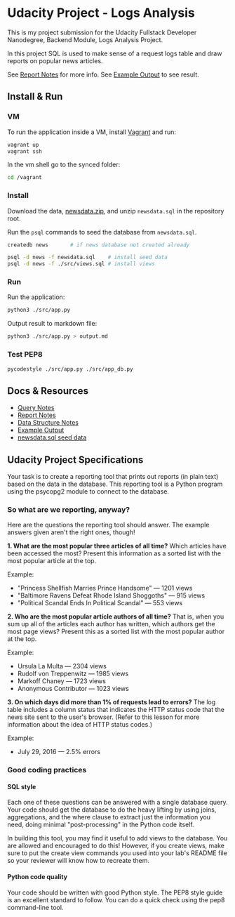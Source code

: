 # Udacity Project - Logs Analysis

This is my project submission for the Udacity Fullstack Developer Nanodegree, Backend Module, Logs Analysis Project.

In this project SQL is used to make sense of a request logs table and draw reports on popular news articles.

See [Report Notes](docs/reports.md) for more info.
See [Example Output](output.md) to see result.


## Install & Run

### VM

To run the application inside a VM, install [Vagrant]() and run:

```sh
vagrant up
vagrant ssh
```

In the vm shell go to the synced folder:

```sh
cd /vagrant
```

### Install

Download the data, [newsdata.zip](https://d17h27t6h515a5.cloudfront.net/topher/2016/August/57b5f748_newsdata/newsdata.zip), and unzip `newsdata.sql` in the repository root.

Run the `psql` commands to seed the database from `newsdata.sql`.

```sh
createdb news       # if news database not created already

psql -d news -f newsdata.sql    # install seed data
psql -d news -f ./src/views.sql # install views
```

### Run

Run the application:

```sh
python3 ./src/app.py
```

Output result to markdown file:

```sh
python3 ./src/app.py > output.md
```


### Test PEP8

```sh
pycodestyle ./src/app.py ./src/app_db.py
```


## Docs & Resources

 - [Query Notes](docs/queries.md)
 - [Report Notes](docs/tables.md)
 - [Data Structure Notes](docs/tables.md)
 - [Example Output](output.md)
 - [newsdata.sql seed data](https://d17h27t6h515a5.cloudfront.net/topher/2016/August/57b5f748_newsdata/newsdata.zip)



## Udacity Project Specifications

Your task is to create a reporting tool that prints out reports (in plain text) based on the data in the database. This reporting tool is a Python program using the psycopg2 module to connect to the database.

### So what are we reporting, anyway?
Here are the questions the reporting tool should answer. The example answers given aren't the right ones, though!

**1. What are the most popular three articles of all time?** Which articles have been accessed the most? Present this information as a sorted list with the most popular article at the top.

Example:

 - "Princess Shellfish Marries Prince Handsome" — 1201 views
 - "Baltimore Ravens Defeat Rhode Island Shoggoths" — 915 views
 - "Political Scandal Ends In Political Scandal" — 553 views

**2. Who are the most popular article authors of all time?** That is, when you sum up all of the articles each author has written, which authors get the most page views? Present this as a sorted list with the most popular author at the top.

Example:

 - Ursula La Multa — 2304 views
 - Rudolf von Treppenwitz — 1985 views
 - Markoff Chaney — 1723 views
 - Anonymous Contributor — 1023 views

**3. On which days did more than 1% of requests lead to errors?** The log table includes a column status that indicates the HTTP status code that the news site sent to the user's browser. (Refer to this lesson for more information about the idea of HTTP status codes.)

Example:

 - July 29, 2016 — 2.5% errors

### Good coding practices

#### SQL style

Each one of these questions can be answered with a single database query. Your code should get the database to do the heavy lifting by using joins, aggregations, and the where clause to extract just the information you need, doing minimal "post-processing" in the Python code itself.

In building this tool, you may find it useful to add views to the database. You are allowed and encouraged to do this! However, if you create views, make sure to put the create view commands you used into your lab's README file so your reviewer will know how to recreate them.

#### Python code quality

Your code should be written with good Python style. The PEP8 style guide is an excellent standard to follow. You can do a quick check using the pep8 command-line tool.